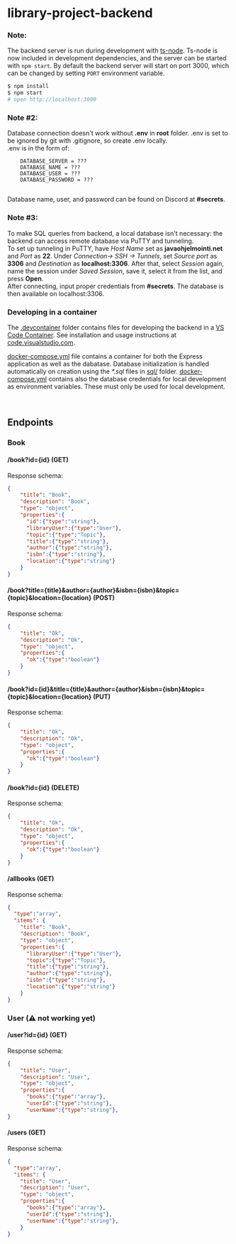 # library-project-backend

### Note:

The backend server is run during development with [ts-node](https://www.npmjs.com/package/ts-node). Ts-node is now included in development dependencies, and the server can be started with `npm start`. By default the backend server will start on port 3000, which can be changed by setting `PORT` environment variable.

```sh
$ npm install
$ npm start
# open http://localhost:3000
```

### Note #2:
Database connection doesn't work without **.env** in **root** folder. .env is set to be ignored by git with .gitignore, so create .env locally. <br> .env is in the form of: <br>
``` 
    DATABASE_SERVER = ???
    DATABASE_NAME = ???
    DATABASE_USER = ???
    DATABASE_PASSWORD = ???
    
```
Database name, user, and password can be found on Discord at **#secrets**.

### Note #3: 
To make SQL queries from backend, a local database isn't necessary: the backend can access remote database via PuTTY and tunneling. <br> To set up tunneling in PuTTY, have *Host Name* set as **javaohjelmointi.net** and *Port* as **22**. Under *Connection-> SSH -> Tunnels*, set *Source port* as **3306** and *Destination* as **localhost:3306**. After that, select *Session* again, name the session under *Saved Session*, save it, select it from the list, and press **Open**. <br>
After connecting, input proper credentials from **#secrets**. The database is then available on localhost:3306. 


### Developing in a container

The [.devcontainer](.devcontainer/) folder contains files for developing the backend in a [VS Code Container](https://code.visualstudio.com/docs/remote/containers). See installation and usage instructions at [code.visualstudio.com](https://code.visualstudio.com/docs/remote/containers).

[docker-compose.yml](.devcontainer/docker-compose.yml) file contains a container for both the Express application as well as the dabatase. Database initialization is handled automatically on creation using the *\*.sql* files in [sql/](./sql/) folder. [docker-compose.yml](.devcontainer/docker-compose.yml) contains also the database credentials for local development as environment variables. These must only be used for local development.

<br>

## Endpoints



### Book
#### /book?id={id} (GET)

Response schema: 

```JSON
{   
    "title": "Book",
    "description": "Book",
    "type": "object",
    "properties":{
      "id":{"type":"string"},
      "libraryUser":{"type":"User"},
      "topic":{"type":"Topic"},
      "title":{"type":"string"},
      "author":{"type":"string"},
      "isbn":{"type":"string"},
      "location":{"type":"string"}
    }
}
```

#### /book?title={title}&author={author}&isbn={isbn}&topic={topic}&location={location} (POST)

Response schema:

```JSON
{   
    "title": "Ok",
    "description": "Ok",
    "type": "object",
    "properties":{
      "ok":{"type":"boolean"}
    }
}
```

#### /book?id={id}&title={title}&author={author}&isbn={isbn}&topic={topic}&location={location} (PUT)

Response schema:

```JSON
{   
    "title": "Ok",
    "description": "Ok",
    "type": "object",
    "properties":{
      "ok":{"type":"boolean"}
    }
}
```

#### /book?id={id} (DELETE)

Response schema:
```JSON
{   
    "title": "Ok",
    "description": "Ok",
    "type": "object",
    "properties":{
      "ok":{"type":"boolean"}
    }
}
```

#### /allbooks (GET)

Response schema: 

```JSON
{
  "type":"array",
  "items": {
    "title": "Book",
    "description": "Book",
    "type": "object",
    "properties":{
      "libraryUser":{"type":"User"},
      "topic":{"type":"Topic"},
      "title":{"type":"string"},
      "author":{"type":"string"},
      "isbn":{"type":"string"},
      "location":{"type":"string"}
    }
}
```
### User **(⚠ not working yet)**
#### /user?id={id} (GET)

Response schema: 

```JSON
{   
    "title": "User",
    "description": "User",
    "type": "object",
    "properties":{
      "books":{"type":"array"},
      "userId":{"type":"string"},
      "userName":{"type":"string"},
}
```

#### /users (GET)

Response schema: 

```JSON
{
  "type":"array",
  "items": {
    "title": "User",
    "description": "User",
    "type": "object",
    "properties":{
      "books":{"type":"array"},
      "userId":{"type":"string"},
      "userName":{"type":"string"},
    }
}
```
